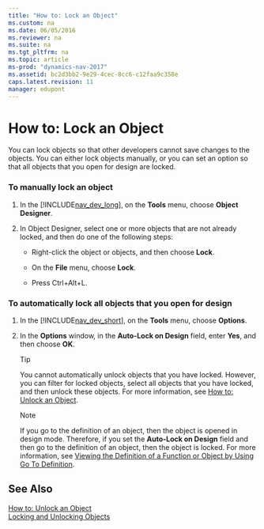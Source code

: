 ```yaml
---
title: "How to: Lock an Object"
ms.custom: na
ms.date: 06/05/2016
ms.reviewer: na
ms.suite: na
ms.tgt_pltfrm: na
ms.topic: article
ms-prod: "dynamics-nav-2017"
ms.assetid: bc2d3bb2-9e29-4cec-8cc6-c12faa9c358e
caps.latest.revision: 11
manager: edupont
---
```

# How to: Lock an Object
You can lock objects so that other developers cannot save changes to the objects. You can either lock objects manually, or you can set an option so that all objects that you open for design are locked.  
  
### To manually lock an object  
  
1.  In the [!INCLUDE[nav_dev_long](includes/nav_dev_long_md.md)], on the **Tools** menu, choose **Object Designer**.  
  
2.  In Object Designer, select one or more objects that are not already locked, and then do one of the following steps:  
  
    -   Right-click the object or objects, and then choose **Lock**.  
  
    -   On the **File** menu, choose **Lock**.  
  
    -   Press Ctrl+Alt+L.  
  
### To automatically lock all objects that you open for design  
  
1.  In the [!INCLUDE[nav_dev_short](includes/nav_dev_short_md.md)], on the **Tools** menu, choose **Options**.  
  
2.  In the **Options** window, in the **Auto-Lock on Design** field, enter **Yes**, and then choose **OK**.  
  
    > [!TIP]  
    >  You cannot automatically unlock objects that you have locked. However, you can filter for locked objects, select all objects that you have locked, and then unlock these objects. For more information, see [How to: Unlock an Object](How%20to:%20Unlock%20an%20Object.md).  
  
    > [!NOTE]  
    >  If you go to the definition of an object, then the object is opened in design mode. Therefore, if you set the **Auto-Lock on Design** field and then go to the definition of an object, then the object is locked. For more information, see [Viewing the Definition of a Function or Object by Using Go To Definition](Viewing-the-Definition-of-a-Function-or-Object-by-Using-Go-To-Definition.md).  
  
## See Also  
 [How to: Unlock an Object](How%20to:%20Unlock%20an%20Object.md)   
 [Locking and Unlocking Objects](Locking-and-Unlocking-Objects.md)